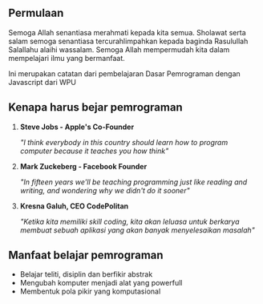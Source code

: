 ## Permulaan

Semoga Allah senantiasa merahmati kepada kita semua.
Sholawat serta salam semoga senantiasa tercurahlimpahkan kepada baginda Rasulullah Salallahu alaihi wassalam.
Semoga Allah mempermudah kita dalam mempelajari ilmu yang bermanfaat.

Ini merupakan catatan dari pembelajaran Dasar Pemrograman dengan Javascript dari WPU

## Kenapa harus bejar pemrograman

1.  **Steve Jobs - Apple's Co-Founder**

    _"I think everybody in this country should learn how to program computer because it teaches you how think"_
    
2. **Mark Zuckeberg - Facebook Founder**

    _"In fifteen years we'll be teaching programming just like reading and writing, and wondering why we didn't do it sooner"_

3. **Kresna Galuh, CEO CodePolitan**

   _"Ketika kita memiliki skill coding, kita akan leluasa untuk berkarya membuat sebuah aplikasi yang akan banyak menyelesaikan masalah"_
   
 ## Manfaat belajar pemrograman 
 
* Belajar teliti, disiplin dan berfikir abstrak
* Mengubah komputer menjadi alat yang powerfull
* Membentuk pola pikir yang komputasional


